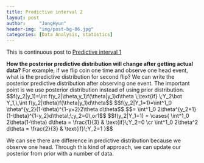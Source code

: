 ```yaml
---
title: Predictive interval 2
layout: post
author:     "JongHyun"
header-img: "img/post-bg-06.jpg"
categories: [Data Analysis, statistics]
---
```

This is continuous post to <a href="/dataanalysis/statistics/2017/09/05/predictive-interval-1/">Predictive interval 1</a>
<p>
	<b>How the posterior predictive distribution will change after getting actual data?</b> For example, if we flip coin one time and observe one head event, what is the predictive distribution for second flip? We can write the posterior predictive distribution after observing one event. The important point is we use posterior distribution instead of using prior distribution.
	$$f(y_2|y_1)=\int f(y_2|\theta,y_1)f(\theta|y_1)d\theta \;\text{if} \;Y_2\bot Y_1,\,\int f(y_2|\theta)f(\theta|y_1)d\theta$$
	$$f(y_2|Y_1=1)=\int^1_0 \theta^{y_2}(1-\theta)^{1-y+2}2\theta d\theta$$
	$$= \int^1_0 2\theta^{y_2+1}(1-\theta)^{1-y_2}d\theta\;\;y_2=0\,or1$$
	$$f(y_2|Y_1=1) = \cases{
		\int^1_0 2\theta(1-\theta) d\theta = \frac{1}{3} & \text{if}\;Y_2=0 \cr
		\int^1_0 2\theta^2 d\theta = \frac{2}{3} & \text{if}\;Y_2=1
		}$$
</p>
<p>
	We can see there are difference in predictive distribution because we observe one head. Through this kind of approach, we can update our posterior from prior with a number of data.
</p>